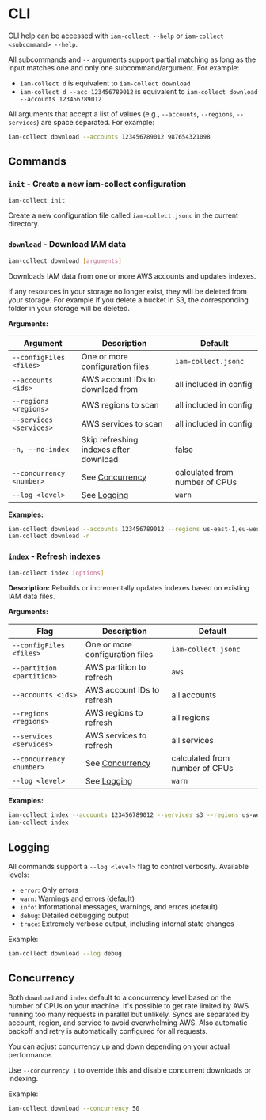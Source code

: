 # CLI

CLI help can be accessed with `iam-collect --help` or `iam-collect <subcommand> --help`.

All subcommands and `--` arguments support partial matching as long as the input matches one and only one subcommand/argument. For example:

- `iam-collect d` is equivalent to `iam-collect download`
- `iam-collect d --acc 123456789012` is equivalent to `iam-collect download --accounts 123456789012`

All arguments that accept a list of values (e.g., `--accounts`, `--regions`, `--services`) are space separated. For example:

```bash
iam-collect download --accounts 123456789012 987654321098
```

## Commands

### `init` - Create a new iam-collect configuration

```bash
iam-collect init
```

Create a new configuration file called `iam-collect.jsonc` in the current directory.

### `download` - Download IAM data

```bash
iam-collect download [arguments]
```

Downloads IAM data from one or more AWS accounts and updates indexes.

If any resources in your storage no longer exist, they will be deleted from your storage. For example if you delete a bucket in S3, the corresponding folder in your storage will be deleted.

**Arguments:**

| Argument                 | Description                            | Default                        |
| ------------------------ | -------------------------------------- | ------------------------------ |
| `--configFiles <files>`  | One or more configuration files        | `iam-collect.jsonc`            |
| `--accounts <ids>`       | AWS account IDs to download from       | all included in config         |
| `--regions <regions>`    | AWS regions to scan                    | all included in config         |
| `--services <services>`  | AWS services to scan                   | all included in config         |
| `-n, --no-index`         | Skip refreshing indexes after download | false                          |
| `--concurrency <number>` | See [Concurrency](#concurrency)        | calculated from number of CPUs |
| `--log <level>`          | See [Logging](#logging)                | `warn`                         |

**Examples:**

```bash
iam-collect download --accounts 123456789012 --regions us-east-1,eu-west-1
iam-collect download -n
```

### `index` - Refresh indexes

```bash
iam-collect index [options]
```

**Description:** Rebuilds or incrementally updates indexes based on existing IAM data files.

**Arguments:**

| Flag                      | Description                     | Default                        |
| ------------------------- | ------------------------------- | ------------------------------ |
| `--configFiles <files>`   | One or more configuration files | `iam-collect.jsonc`            |
| `--partition <partition>` | AWS partition to refresh        | `aws`                          |
| `--accounts <ids>`        | AWS account IDs to refresh      | all accounts                   |
| `--regions <regions>`     | AWS regions to refresh          | all regions                    |
| `--services <services>`   | AWS services to refresh         | all services                   |
| `--concurrency <number>`  | See [Concurrency](#concurrency) | calculated from number of CPUs |
| `--log <level>`           | See [Logging](#logging)         | `warn`                         |

**Examples:**

```bash
iam-collect index --accounts 123456789012 --services s3 --regions us-west-2
iam-collect index
```

## Logging

All commands support a `--log <level>` flag to control verbosity. Available levels:

- `error`: Only errors
- `warn`: Warnings and errors (default)
- `info`: Informational messages, warnings, and errors (default)
- `debug`: Detailed debugging output
- `trace`: Extremely verbose output, including internal state changes

Example:

```bash
iam-collect download --log debug
```

## Concurrency

Both `download` and `index` default to a concurrency level based on the number of CPUs on your machine. It's possible to get rate limited by AWS running too many requests in parallel but unlikely. Syncs are separated by account, region, and service to avoid overwhelming AWS. Also automatic backoff and retry is automatically configured for all requests.

You can adjust concurrency up and down depending on your actual performance.

Use `--concurrency 1` to override this and disable concurrent downloads or indexing.

Example:

```bash
iam-collect download --concurrency 50
```
